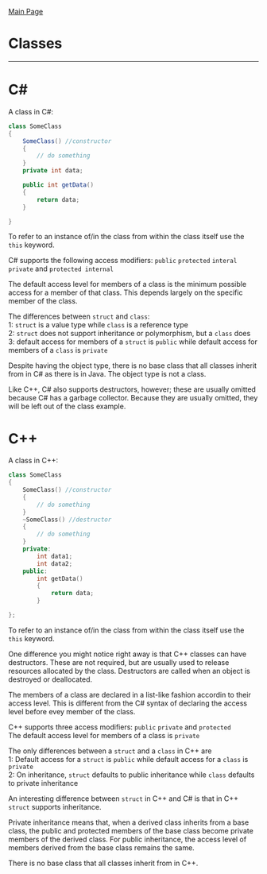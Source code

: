 [Main Page](README.md)

# Classes
-------------------------
C#
===
A class in C#: 
```C#
class SomeClass
{
	SomeClass() //constructor
	{
		// do something
	}
	private	int data;

	public int getData()
	{
		return data;
	}

}
```
To refer to an instance of/in the class from within the class itself use the `this` keyword. 

C# supports the following access modifiers: `public` `protected` `interal` `private` and `protected internal`

The default access level for members of a class is the minimum possible access for a member of that class. This depends largely on the specific member of the class.

The differences between `struct` and `class`:  
	1: `struct` is a value type while `class` is a reference type  
	2: `struct` does not support inheritance or polymorphism, but a `class` does  
	3: default access for members of a `struct` is `public` while default access for members of a `class` is `private`  

Despite having the object type, there is no base class that all classes inherit from in C# as there is in Java. The object type is not a class.  

Like C++, C# also supports destructors, however; these are usually omitted because C# has a garbage collector. Because they are usually omitted, they will be left out of the class example.  

C++
===
A class in C++:  
```C++
class SomeClass
{
	SomeClass() //constructor
	{
		// do something
	}
	~SomeClass() //destructor
	{
		// do something
	}
	private:
		int data1;
		int data2;
	public: 
		int getData()
		{
			return data;
		}

};
```
To refer to an instance of/in the class from within the class itself use the `this` keyword.

One difference you might notice right away is that C++ classes can have destructors. These are not required, but are usually used to release resources allocated by the class. Destructors are called when an object is destroyed or deallocated.   

The members of a class are declared in a list-like fashion accordin to their access level. This is different from the C# syntax of declaring the access level before evey member of the class.  

C++ supports three access modifiers: `public` `private` and `protected`  
The default access level for members of a class is `private`  

The only differences between a `struct` and a `class` in C++ are  
	1: Default access for a `struct` is `public` while default access for a `class` is `private`  
	2: On inheritance, `struct` defaults to public inheritance while `class` defaults to private inheritance  

An interesting difference between `struct` in C++ and C# is that in C++ `struct` supports inheritance.  

Private inheritance means that, when a derived class inherits from a base class, the public and protected members of the base class become private members of the derived class. For public inheritance, the access level of members derived from the base class remains the same.  

There is no base class that all classes inherit from in C++.